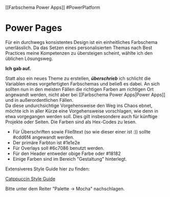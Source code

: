[[Farbschema Power Apps]]
#PowerPlatform

# Power Pages


​​Für ein durchwegs konsistentes Design ist ein einheitliches Farbschema unerlässlich. Da das Setzen eines personalisierten Themas nach Best Practices meine Kompetenzen zu übersteigen scheint, wählte ich den üblichen Lösungsweg.

**Ich gab auf.**

Statt also ein neues Theme zu erstellen, ***überschrieb*** ich schlicht die Variablen eines vorgefertigten Farbschemas und beließ es dabei. An sich sollten nun in den meisten Fällen die richtigen Farben am richtigen Ort angewandt werden, nicht aber bei [[Farbschema Power Apps|Power Apps]] und in außerordentlichen Fällen.  
Da diese undurchsichtige Vorgehensweise den Weg ins Chaos ebnet, möchte ich in aller Kürze eine Vorgehensweise vorschlagen, wie denn in etwa vorgegangen werden soll. Dies gilt insbesondere auch für künftige Projekte oder Seiten. Die Farben sind als Hex-Codes zu lesen.

- Für Überschriften sowie Fließtext (so wie dieser einer ist :)) sollte #cdd6f4 angewandt werden.  
- Der primäre Farbton ist #1e1e2e  
- Für Overlays soll #6c7086 benutzt werden.  
- Für den Header entweder obige Farbe oder #18182
- Einige Farben sind im Bereich "Gestaltung" hinterlegt.

Extensiveres Style Guide hier zu finden:

[Catppuccin Style Guide](https://github.com/catppuccin/catppuccin)

Bitte unter dem Reiter "Palette -> Mocha" nachschlagen.